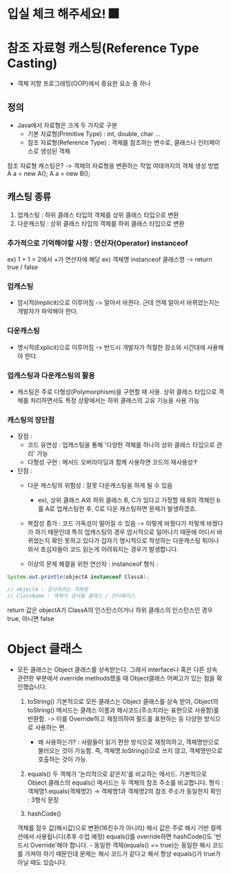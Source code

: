 # 입실 체크 해주세요! 🎆

# 참조 자료형 캐스팅(Reference Type Casting)
- 객체 지향 프로그래밍(OOP)에서 중요한 요소 중 하나

## 정의
- Java에서 자료형은 크게 두 가지로 구분
  - 기본 자료형(Primitive Type) : int, double, char ...
  - 참조 자료형(Reference Type) : 객체를 참조하는 변수로,
    클래스나 인터페이스로 생성된 객체

참조 자료형 캐스팅은? -> 객체의 자료형을 변환하는 작업
여태까지의 객체 생성 방법
A a = new A();
A a = new B();
## 캐스팅 종류
1. 업캐스팅 : 하위 클래스 타입의 객체를 상위 클래스
   타입으로 변환
2. 다운캐스팅 : 상위 클래스 타입의 객체를 하위 클래스
    타입으로 변환

### 추가적으로 기억해야할 사항 : 연산자(Operator) instanceof
ex) 1 + 1 = 2에서 +가 연산자에 해당
ex) 객체명 instanceof 클래스명     -> return true / false

### 업캐스팅
- 암시적(Implicit)으로 이루어짐 -> 알아서 바뀐다.
    근데 언제 알아서 바뀌었는지는 개발자가 파악해야 한다.

### 다운캐스팅
- 명시적(Explicit)으로 이루어짐 -> 반드시 개발자가 적절한 장소와
    시간대에 사용해야 한다.

### 업캐스팅과 다운캐스팅의 활용
- 캐스팅은 주로 다형성(Polymorphism)을 구현할 때 사용.
    상위 클래스 타입으로 객체를 처리하면서도 특정 상황에서는
    하위 클래스의 고유 기능을 사용 가능

### 캐스팅의 장단점
- 장점 :
  - 코드 유연성 : 업캐스팅을 통해 '다양한 객체를 하나의 상위
    클래스 타입으로 관리' 가능
  - 다형성 구현 : 메서드 오버라이딩과 함께 사용하면 코드의 재사용성↑
- 단점 :
  - 다운 캐스팅의 위험성 : 잘못 다운캐스팅을 하게 될 수 있음
    - ex), 상위 클래스 A와 하위 클래스 B, C가 있다고 가정할 때
        B의 객체인 b를 A로 업캐스팅한 후, C로 다운 캐스팅하면 문제가 발생하겠죠.
  - 복잡성 증가 : 코드 가독성이 떨어질 수 있음 -> 이렇게 바꿨다가 저렇게
    바꿨다가 하기 때문인데 특히 업캐스팅의 경우 암시적으로 일어나기 때문에
    어디서 바뀌었는지 확인 못하고 있다가 갑자기 명시적으로 작성하는 다운캐스팅
    튀어나와서 초심자들이 코드 읽는게 어려워지는 경우가 발생합니다.

  - 이상의 문제 해결을 위한 연산자 : instanceof
    형식 :
```java
System.out.println(objectA instanceof ClassA);

// objectA : 검사하려는 객체명
// ClassName : 객체가 검사될 클래스 / 인터페이스
```
return 값은 objectA가 ClassA의 인스턴스이거나 하위 클래스의 인스턴스인 경우
true, 아니면 false

# Object 클래스

- 모든 클래스는 Object 클래스를 상속받는다.
    그래서 interface나 혹은 다른 상속 관련한 부분에서 override methods했을 때
    Object클래스 어쩌고가 있는 점을 확인했습니다.

    1. toString()
        기본적으로 모든 클래스는 Object 클래스를 상속 받아, Object의
        toString() 메서드는 클래스 이름과 해시코드(주소지라는 표현으로 사용함)를 반환함.
        -> 이를 Override하고 재정의하여 필드를 표현하는 등 다양한 방식으로
        사용하는 편.
        - 왜 사용하는가? : 사람들이 읽기 편한 방식으로 재정의하고, 객체명만으로
        불러오는 것이 가능함. 즉, 객체명.toString()으로 쓰지 않고,
        객체명만으로 호출하는 것이 가능.
  2. equals()
      두 객체가 '논리적으로 같은지'를 비교하는 메서드.
      기본적으로 Object 클래스의 equals() 메서드는 두 객체의 참조 주소를 비교합니다.
      형식 :
          객체명1.equals(객체명2)
          -> 객체명1과 객체명2의 참조 주소가 동일한지 확인 : 3형식 문장

  3. hashCode()
  
    객체를 정수 값(해시값)으로 변환(16진수가 아니라)
    해시 값은 주로 해시 기반 컬렉션에서 사용됩니다(추후 수업 예정)
    equals()를 override하면 hashCode()도 '반드시 Override'해야 합니다.
        - 동일한 객체(equals() == true)는 동일한 해시 코드를 가져야 하기 때문인데
        문제는 해시 코드가 같다고 해서 항상 equals()가 true가 아닐 때도 있습니다.
    
















